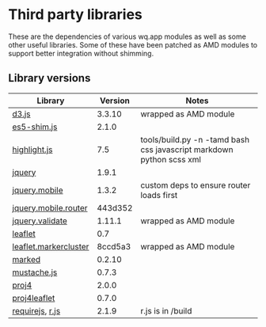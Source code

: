 Third party libraries
=====================

These are the dependencies of various wq.app modules as well as some other useful libraries.  Some of these have been patched as AMD modules to support better integration without shimming.

## Library versions

Library                 |  Version  |  Notes
------------------------| --------- | -------------------------------------------
[d3.js]                 |   3.3.10  |  wrapped as AMD module
[es5-shim.js]           |    2.1.0  |  
[highlight.js]          |      7.5  |  tools/build.py -n -tamd bash css javascript markdown python scss xml
[jquery]                |    1.9.1  |  
[jquery.mobile]         |    1.3.2  |  custom deps to ensure router loads first
[jquery.mobile.router]  |  443d352  |  
[jquery.validate]       |   1.11.1  |  wrapped as AMD module
[leaflet]               |      0.7  |  
[leaflet.markercluster] |  8ccd5a3  |  wrapped as AMD module
[marked]                |   0.2.10  |  
[mustache.js]           |    0.7.3  |  
[proj4]                 |    2.0.0  |  
[proj4leaflet]          |    0.7.0  |  
[requirejs], [r.js]     |    2.1.9  |  r.js is in /build

[d3.js]:                 https://github.com/mbostock/d3
[es5-shim.js]:           https://github.com/kriskowal/es5-shim
[highlight.js]:          https://github.com/isagalaev/highlight.js
[jquery]:                https://github.com/jquery/jquery
[jquery.mobile]:         https://github.com/jquery/jquery-mobile
[jquery.mobile.router]:  https://github.com/azicchetti/jquerymobile-router
[jquery.validate]:       https://github.com/jzaefferer/jquery-validation
[leaflet]:               https://github.com/Leaflet/Leaflet
[leaflet.markercluster]: https://github.com/Leaflet/Leaflet.markercluster
[marked]:                https://github.com/chjj/marked
[mustache.js]:           https://github.com/janl/mustache.js
[proj4]:                 https://github.com/proj4js/proj4js
[proj4leaflet]:          https://github.com/kartena/Proj4Leaflet
[requirejs]:             https://github.com/jrburke/requirejs
[r.js]:                  https://github.com/jrburke/r.js
